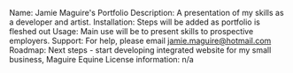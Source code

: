 Name: Jamie Maguire's Portfolio
Description: A presentation of my skills as a developer and artist.
Installation: Steps will be added as portfolio is fleshed out
Usage: Main use will be to present skills to prospective employers. 
Support: For help, please email jamie.maguire@hotmail.com
Roadmap: Next steps - start developing integrated website for my small business, Maguire Equine 
License information: n/a 
